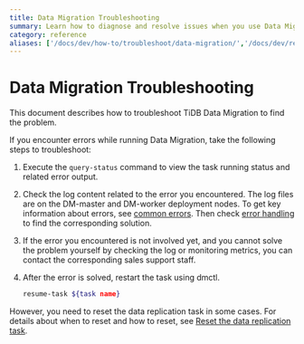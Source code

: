```yaml
---
title: Data Migration Troubleshooting
summary: Learn how to diagnose and resolve issues when you use Data Migration.
category: reference
aliases: ['/docs/dev/how-to/troubleshoot/data-migration/','/docs/dev/reference/tools/data-migration/troubleshoot/dm/','/docs/v3.1/reference/tools/data-migration/troubleshoot/dm/','/docs/v3.0/reference/tools/data-migration/troubleshoot/dm/','/docs/v2.1/reference/tools/data-migration/troubleshoot/dm/']
---
```


# Data Migration Troubleshooting

This document describes how to troubleshoot TiDB Data Migration to find the problem.

If you encounter errors while running Data Migration, take the following steps to troubleshoot:

1. Execute the `query-status` command to view the task running status and related error output.

2. Check the log content related to the error you encountered. The log files are on the DM-master and DM-worker deployment nodes. To get key information about errors, see [common errors](error-system.md). Then check [error handling](error-handling.md) to find the corresponding solution.

3. If the error you encountered is not involved yet, and you cannot solve the problem yourself by checking the log or monitoring metrics, you can contact the corresponding sales support staff.

4. After the error is solved, restart the task using dmctl.

    ```bash
    resume-task ${task name}
    ```

However, you need to reset the data replication task in some cases. For details about when to reset and how to reset, see [Reset the data replication task](faq.md#reset-the-data-replication-task).
